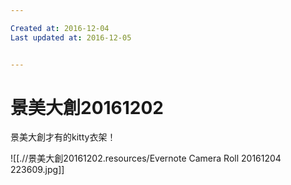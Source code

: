 ```yaml
---

Created at: 2016-12-04
Last updated at: 2016-12-05


---
```


# 景美大創20161202


景美大創才有的kitty衣架！

![[.//景美大創20161202.resources/Evernote Camera Roll 20161204 223609.jpg]]

